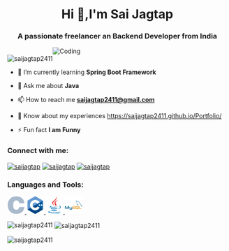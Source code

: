 <h1 align="center">Hi 👋,I'm Sai Jagtap</h1>
<h3 align="center">A passionate freelancer an Backend Developer from India</h3>
<img align="right" alt="Coding" width="400" src="https://cdn.dribbble.com/users/1162077/screenshots/3848914/programmer.gif">
<p align="left"> <img src="https://komarev.com/ghpvc/?username=saijagtap2411&label=Profile%20views&color=0e75b6&style=flat" alt="saijagtap2411" /> </p>

- 🌱 I’m currently learning **Spring Boot Framework**

- 💬 Ask me about **Java**

- 📫 How to reach me **saijagtap2411@gmail.com**

- 📄 Know about my experiences https://saijagtap2411.github.io/Portfolio/

- ⚡ Fun fact **I am Funny**

<h3 align="left">Connect with me:</h3>
<p align="left">
<a href="https://linkedin.com/in/saijagtap" target="blank"><img align="center" src="https://raw.githubusercontent.com/rahuldkjain/github-profile-readme-generator/master/src/images/icons/Social/linked-in-alt.svg" alt="saijagtap" height="30" width="40" /></a>
<a href="https://www.hackerrank.com/saijagtap" target="blank"><img align="center" src="https://raw.githubusercontent.com/rahuldkjain/github-profile-readme-generator/master/src/images/icons/Social/hackerrank.svg" alt="saijagtap" height="30" width="40" /></a>
  <a href="https://leetcode.com/Saijagtap2411/" target="blank"><img align="center" src="https://leetcode.com/static/images/LeetCode_logo.png" alt="saijagtap" height="30" width="40" /></a>
</p>

<h3 align="left">Languages and Tools:</h3>
<p align="left"> <a href="https://www.cprogramming.com/" target="_blank" rel="noreferrer"> <img src="https://raw.githubusercontent.com/devicons/devicon/master/icons/c/c-original.svg" alt="c" width="40" height="40"/> </a> <a href="https://www.w3schools.com/cpp/" target="_blank" rel="noreferrer"> <img src="https://raw.githubusercontent.com/devicons/devicon/master/icons/cplusplus/cplusplus-original.svg" alt="cplusplus" width="40" height="40"/> </a> <a href="https://www.java.com" target="_blank" rel="noreferrer"> <img src="https://raw.githubusercontent.com/devicons/devicon/master/icons/java/java-original.svg" alt="java" width="40" height="40"/> </a> <a href="https://www.mysql.com/" target="_blank" rel="noreferrer"> <img src="https://raw.githubusercontent.com/devicons/devicon/master/icons/mysql/mysql-original-wordmark.svg" alt="mysql" width="40" height="40"/> </a> </p>

<p><img align="left" src="https://github-readme-stats.vercel.app/api/top-langs?username=saijagtap2411&show_icons=true&locale=en&layout=compact" alt="saijagtap2411" /></p>

<p>&nbsp;<img align="center" src="https://github-readme-stats.vercel.app/api?username=saijagtap2411&show_icons=true&locale=en" alt="saijagtap2411" /></p>

<p><img align="center" src="https://github-readme-streak-stats.herokuapp.com/?user=saijagtap2411&" alt="saijagtap2411" /></p>
